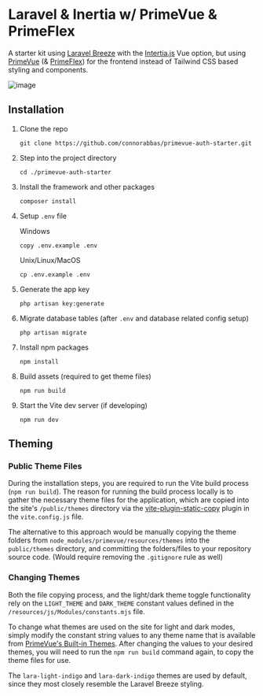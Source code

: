 # Laravel & Inertia w/ PrimeVue & PrimeFlex
A starter kit using [Laravel Breeze](https://laravel.com/docs/master/starter-kits#laravel-breeze) with the [Intertia.js](https://inertiajs.com/) Vue option, but using [PrimeVue](https://v3.primevue.org/) (& [PrimeFlex](https://primeflex.org/)) for the frontend instead of Tailwind CSS based styling and components.

![image](https://github.com/connorabbas/primevue-auth-starter/assets/89364288/47998fb5-65de-41de-bf15-61202fda4ac5)


## Installation 
1. Clone the repo
   ```
   git clone https://github.com/connorabbas/primevue-auth-starter.git
   ```

2. Step into the project directory
   ```
   cd ./primevue-auth-starter
   ```

3. Install the framework and other packages
   ```
   composer install
   ```

3. Setup `.env` file

   Windows
   ```
   copy .env.example .env
   ```
   Unix/Linux/MacOS
   ```
   cp .env.example .env
   ```

4. Generate the app key
   ```
   php artisan key:generate
   ```

5. Migrate database tables (after `.env` and database related config setup)
   ```
   php artisan migrate
   ```

6. Install npm packages
   ```
   npm install
   ```

7. Build assets (required to get theme files)
   ```
   npm run build
   ```

8. Start the Vite dev server (if developing)
   ```
   npm run dev
   ```

## Theming
### Public Theme Files
During the installation steps, you are required to run the Vite build process (`npm run build`). The reason for running the build process locally is to gather the necessary theme files for the application, which are copied into the site's `/public/themes` directory via the [vite-plugin-static-copy](https://github.com/sapphi-red/vite-plugin-static-copy#readme) plugin in the `vite.config.js` file.

The alternative to this approach would be manually copying the theme folders from `node_modules/primevue/resources/themes` into the `public/themes` directory, and committing the folders/files to your repository source code. (Would require removing the `.gitignore` rule as well)

### Changing Themes
Both the file copying process, and the light/dark theme toggle functionality rely on the `LIGHT_THEME` and `DARK_THEME` constant values defined in the `/resources/js/Modules/constants.mjs` file.

To change what themes are used on the site for light and dark modes, simply modify the constant string values to any theme name that is available from [PrimeVue's Built-in Themes](https://v3.primevue.org/theming/#builtinthemes). After changing the values to your desired themes, you will need to run the `npm run build` command again, to copy the theme files for use.

The `lara-light-indigo` and `lara-dark-indigo` themes are used by default, since they most closely resemble the Laravel Breeze styling.

